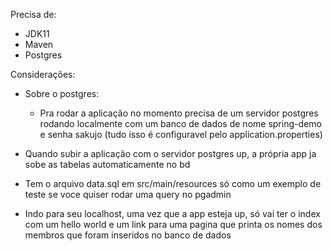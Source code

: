 Precisa de:
  - JDK11
  - Maven
  - Postgres
  
Considerações: 
 
- Sobre o postgres:
  - Pra rodar a aplicação no momento precisa de um servidor postgres rodando localmente 
    com um banco de dados de nome spring-demo e senha sakujo (tudo isso é configuravel pelo application.properties)

- Quando subir a aplicação com o servidor postgres up, a própria app ja sobe as tabelas automaticamente no bd

- Tem o arquivo data.sql em src/main/resources só como um exemplo de teste se voce quiser rodar uma query no pgadmin

- Indo para seu localhost, uma vez que a app esteja up, só vai ter o index com um hello world e um link para uma pagina que printa os nomes dos membros
  que foram inseridos no banco de dados
